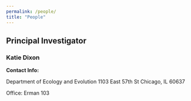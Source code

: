 ```yaml
---
permalink: /people/
title: "People"
---
```


## Principal Investigator

### Katie Dixon

**Contact Info:**

Department of Ecology and Evolution
1103 East 57th St
Chicago, IL 60637

Office:  Erman 103 
